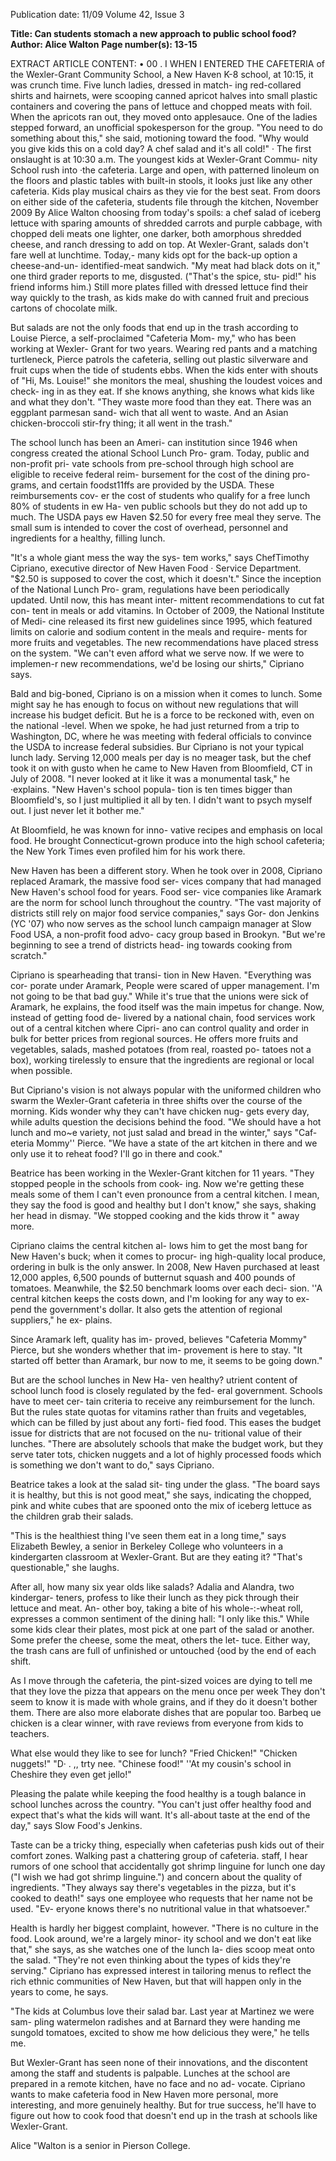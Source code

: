 Publication date: 11/09
Volume 42, Issue 3

**Title: Can students stomach a new approach to public school food?**
**Author: Alice Walton**
**Page number(s): 13-15**

EXTRACT ARTICLE CONTENT:
• 
00 
. I 
WHEN I ENTERED THE CAFETERIA of the 
Wexler-Grant Community School, a New 
Haven K-8 school, at 10:15, it was crunch 
time. Five lunch ladies, dressed in match-
ing red-collared shirts and hairnets, were 
scooping canned apricot halves into small 
plastic containers and covering the pans 
of lettuce and chopped meats with foil. 
When the apricots ran out, they moved 
onto applesauce. One of the ladies stepped 
forward, an unofficial spokesperson for the 
group. "You need to do something about 
this," she said, motioning toward the food. 
"Why would you give kids this on a cold 
day? A chef salad and it's all cold!" ·
The first onslaught is at 10:30 a.m. The 
youngest kids at Wexler-Grant Commu-
nity School rush into ·the cafeteria. Large 
and open, with patterned linoleum on 
the floors and plastic tables with built-in 
stools, it looks just like any other cafeteria. 
Kids play musical chairs as they vie for the 
best seat. From doors on either side of the 
cafeteria, students file through the kitchen, 
November 2009 
By Alice Walton 
choosing from today's spoils: a chef salad 
of iceberg lettuce with sparing amounts 
of shredded carrots and purple cabbage, 
with chopped deli meats 
one lighter, 
one darker, both amorphous 
shredded 
cheese, and ranch dressing to add on top. 
At Wexler-Grant, salads don't fare well 
at lunchtime. Today,- many kids opt for 
the back-up option 
a cheese-and-un-
identified-meat sandwich. "My meat had 
black dots on it," one third grader reports 
to me, disgusted. ("That's the spice, stu-
pid!" his friend informs him.) Still more 
plates filled with dressed lettuce find their 
way quickly to the trash, as kids make do 
with canned fruit and precious cartons of 
chocolate milk. 

But salads are not the only foods that 
end up in the trash according to Louise 
Pierce, a self-proclaimed "Cafeteria Mom-
my," who has been working at Wexler-
Grant for two years. Wearing red pants 
and a matching turtleneck, Pierce patrols 
the cafeteria, selling out plastic silverware 
and fruit cups when the tide of students 
ebbs. When the kids enter with shouts of 
"Hi, Ms. Louise!" she monitors the meal, 
shushing the loudest voices and check-
ing in as they eat. If she knows anything, 
she knows what kids like 
and what they 
don't. "They waste more food than they 
eat. There was an eggplant parmesan sand-
wich that all went to waste. And an Asian 
chicken-broccoli stir-fry thing; it all went 
in the trash." 

The school lunch has been an Ameri-
can institution since 1946 when congress 
created the 
ational School Lunch Pro-
gram. Today, public and non-profit pri-
vate schools from pre-school through high 
school are eligible to receive federal reim-
bursement for the cost of the dining pro-
grams, and certain foodst11ffs are provided 
by the USDA. These reimbursements cov-
er the cost of students who qualify for a 
free lunch 
80% of students in 
ew Ha-
ven public schools 
but they do not add 
up to much. The USDA pays 
ew Haven 
$2.50 for every free meal they serve. The 
small sum is intended to cover the cost of 
overhead, personnel and ingredients for a 
healthy, filling lunch. 

"It's a whole giant mess the way the sys-
tem works," says ChefTimothy Cipriano, 
executive director of New Haven Food 
· Service Department. "$2.50 is supposed 
to cover the cost, which it doesn't." Since 
the inception of the National Lunch Pro-
gram, regulations have been periodically 
updated. Until now, this has meant inter-
mittent recommendations to cut fat con-
tent in meals or add vitamins. In October 
of 2009, the National Institute of Medi-
cine released its first new guidelines since 
1995, which featured limits on calorie and 
sodium content in the meals and require-
ments for more fruits and vegetables. The 
new recommendations have placed stress 
on the system. "We can't even afford what 
we serve now. If we were to implemen-r 
new recommendations, we'd be losing our 
shirts," Cipriano says. 

Bald and big-boned, Cipriano is on a 
mission when it comes to lunch. Some 
might say he has enough to focus on 
without new regulations that will increase 
his budget deficit. But he is a force to be 
reckoned with, even on the national -level. 
When we spoke, he had just returned from 
a trip to Washington, DC, where he was 
meeting with federal officials to convince 
the USDA to increase federal subsidies. 
Bur Cipriano is not your typical lunch
lady. Serving 12,000 meals per day is no 
meager task, but the chef took it on with 
gusto when he came to New Haven from 
Bloomfield, CT in July of 2008. "I never 
looked at it like it was a monumental task," 
he ·explains. "New Haven's school popula-
tion is ten times bigger than Bloomfield's, 
so I just multiplied it all by ten. I didn't 
want to psych myself out. I just never let 
it bother me." 

At Bloomfield, he was known for inno-
vative recipes and emphasis on local food. 
He brought Connecticut-grown produce 
into the high school cafeteria; the New 
York Times even profiled him for his work 
there. 

New Haven has been a different story. 
When he took over in 2008, Cipriano 
replaced Aramark, the massive food ser-
vices company that had managed New 
Haven's school food for years. Food ser-
vice companies like Aramark are the norm 
for school lunch throughout the country. 
"The vast majority of districts still rely on 
major food service companies," says Gor-
don Jenkins (YC '07) who now serves as 
the school lunch campaign manager at 
Slow Food USA, a non-profit food advo-
cacy group based in Brookyn. "But we're 
beginning to see a trend of districts head-
ing towards cooking from scratch." 

Cipriano is spearheading that transi-
tion in New Haven. "Everything was cor-
porate under Aramark, People were scared 
of upper management. I'm not going to 
be that bad guy." While it's true that the 
unions were sick of Aramark, he explains, 
the food itself was the main impetus for 
change. Now, instead of getting food de-
livered by a national chain, food services 
work out of a central kitchen where Cipri-
ano can control quality and order in bulk 
for better prices from regional sources. He 
offers more fruits and vegetables, salads, 
mashed potatoes (from real, roasted po-
tatoes 
not a box), working tirelessly to 
ensure that the ingredients are regional or 
local when possible. 

But Cipriano's vision is not always 
popular with the uniformed children who 
swarm the Wexler-Grant cafeteria in three 
shifts over the course of the morning. Kids 
wonder why they can't have chicken nug-
gets every day, while adults question the 
decisions behind the food. "We should 
have a hot lunch and mo~e variety, not just 
salad and bread in the winter," says "Caf-
eteria Mommy'' Pierce. "We have a state of 
the art kitchen in there and we only use it 
to reheat food? I'll go in there and cook." 

Beatrice has been working in the 
Wexler-Grant kitchen for 11 years. "They 
stopped people in the schools from cook-
ing. Now we're getting these meals 
some 
of them I can't even pronounce 
from a 
central kitchen. I mean, they say the food 
is good and healthy but I don't know," 
she says, shaking her head in dismay. "We 
stopped cooking and the kids throw it 
" 
away more. 

Cipriano claims the central kitchen al-
lows him to get the most bang for New 
Haven's buck; when it comes to procur-
ing high-quality local produce, ordering 
in bulk is the only answer. In 2008, New 
Haven purchased at least 12,000 apples, 
6,500 pounds of butternut squash and 
400 pounds of tomatoes. Meanwhile, the 
$2.50 benchmark looms over each deci-
sion. ''A central kitchen keeps the costs 
down, and I'm looking for any way to ex-
pend the government's dollar. It also gets 
the attention of regional suppliers," he ex-
plains. 

Since Aramark left, quality has im-
proved, 
believes 
"Cafeteria Mommy" 
Pierce, but she wonders whether that im-
provement is here to stay. "It started off 
better than Aramark, bur now to me, it 
seems to be going down." 

But are the school lunches in New Ha-
ven healthy? 
utrient content of school 
lunch food is closely regulated by the fed-
eral government. Schools have to meet cer-
tain criteria to receive any reimbursement 
for the lunch. But the rules state quotas for 
vitamins rather than fruits and vegetables, 
which can be filled by just about any forti-
fied food. This eases the budget issue for 
districts that are not focused on the nu-
tritional value of their lunches. "There are 
absolutely schools that make the budget 
work, but they serve tater tots, chicken 
nuggets and a lot of highly processed foods 
which is something we don't want to do," 
says Cipriano. 

Beatrice takes a look at the salad sit-
ting under the glass. "The board says it 
is healthy, but this is not good meat," she 
says, indicating the chopped, pink and 
white cubes that are spooned onto the mix 
of iceberg lettuce as the children grab their 
salads. 

"This is the healthiest thing I've seen 
them eat in a long time," says Elizabeth 
Bewley, a senior in Berkeley College who 
volunteers in a kindergarten classroom 
at Wexler-Grant. But are they eating it? 
"That's questionable," she laughs. 

After all, how many six year olds like 
salads? Adalia and Alandra, two kindergar-
teners, profess to like their lunch as they 
pick through their lettuce and meat. An-
other boy, taking a bite of his whole-:-wheat 
roll, expresses a common sentiment of the 
dining hall: "I only like this." While some 
kids clear their plates, most pick at one 
part of the salad or another. Some prefer 
the cheese, some the meat, others the let-
tuce. Either way, the trash cans are full of 
unfinished or untouched {ood by the end 
of each shift. 

As I move through the cafeteria, the 
pint-sized voices are dying to tell me that 
they love the pizza that appears on the 
menu once per week They don't seem to 
know it is made with whole grains, and if 
they do it doesn't bother them. There are 
also more elaborate dishes that are popular 
too. Barbeq ue chicken is a clear winner, 
with rave reviews from everyone from kids 
to teachers. 

What else would they like to see for 
lunch? 
"Fried Chicken!" 
"Chicken nuggets!" 
"D· 
. ,, 
trty nee. 
"Chinese food!" 
''At my cousin's school in Cheshire they 
even get jello!" 

Pleasing the palate while keeping the
food healthy is a tough balance in school 
lunches across the country. "You can't just 
offer healthy food and expect that's what 
the kids will want. It's all-about taste at the 
end of the day," says Slow Food's Jenkins. 

Taste can be a tricky thing, especially 
when cafeterias push kids out of their 
comfort zones. Walking past a chattering 
group of cafeteria. staff, I hear rumors of 
one school that accidentally got shrimp 
linguine for lunch one day ("I wish we had 
got shrimp linguine.") and concern about 
the quality of ingredients. "They always 
say there's vegetables in the pizza, but it's 
cooked to death!" says one employee who 
requests that her name not be used. "Ev-
eryone knows there's no nutritional value 
in that whatsoever." 

Health is hardly her biggest complaint, 
however. "There is no culture in the food. 
Look around, we're a largely minor-
ity school and we don't eat like that," she 
says, as she watches one of the lunch la-
dies scoop meat onto the salad. "They're 
not even thinking about the types of kids 
they're serving." Cipriano has expressed
interest in tailoring menus to reflect the 
rich ethnic communities of New Haven, 
but that will happen only in the years to 
come, he says. 

"The kids at Columbus love their salad 
bar. Last year at Martinez we were sam-
pling watermelon radishes and at Barnard 
they were handing me sungold tomatoes, 
excited to show me how delicious they 
were," he tells me. 

But Wexler-Grant has seen none of 
their innovations, and the discontent 
among the staff and students is palpable. 
Lunches at the school are prepared in a 
remote kitchen, have no face and no ad-
vocate. Cipriano wants to make cafeteria 
food in New Haven more personal, more 
interesting, and more genuinely healthy. 
But for true success, he'll have to figure 
out how to cook food that doesn't end up 
in the trash at schools like Wexler-Grant. 

Alice "Walton is a senior in Pierson College.